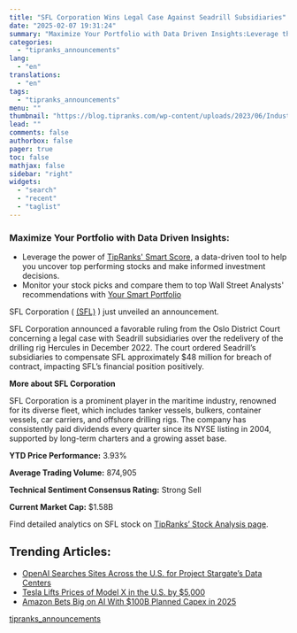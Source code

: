 ```yaml
---
title: "SFL Corporation Wins Legal Case Against Seadrill Subsidiaries"
date: "2025-02-07 19:31:24"
summary: "Maximize Your Portfolio with Data Driven Insights:Leverage the power of TipRanks' Smart Score, a data-driven tool to help you uncover top performing stocks and make informed investment decisions. Monitor your stock picks and compare them to top Wall Street Analysts' recommendations with Your Smart PortfolioSFL Corporation ( (SFL) ) just..."
categories:
  - "tipranks_announcements"
lang:
  - "en"
translations:
  - "en"
tags:
  - "tipranks_announcements"
menu: ""
thumbnail: "https://blog.tipranks.com/wp-content/uploads/2023/06/Industrials-7-750x406.jpg"
lead: ""
comments: false
authorbox: false
pager: true
toc: false
mathjax: false
sidebar: "right"
widgets:
  - "search"
  - "recent"
  - "taglist"
---
```


### Maximize Your Portfolio with Data Driven Insights:

* Leverage the power of [TipRanks' Smart Score](https://www.tipranks.com/screener/top-smart-score-stocks), a data-driven tool to help you uncover top performing stocks and make informed investment decisions.
* Monitor your stock picks and compare them to top Wall Street Analysts' recommendations with  [Your Smart Portfolio](https://www.tipranks.com/smart-portfolio/holdings)

SFL Corporation ( [(SFL)](https://www.tipranks.com/stocks/sfl) ) just unveiled an announcement.

SFL Corporation announced a favorable ruling from the Oslo District Court concerning a legal case with Seadrill subsidiaries over the redelivery of the drilling rig Hercules in December 2022. The court ordered Seadrill’s subsidiaries to compensate SFL approximately $48 million for breach of contract, impacting SFL’s financial position positively.

**More about SFL Corporation**

SFL Corporation is a prominent player in the maritime industry, renowned for its diverse fleet, which includes tanker vessels, bulkers, container vessels, car carriers, and offshore drilling rigs. The company has consistently paid dividends every quarter since its NYSE listing in 2004, supported by long-term charters and a growing asset base.

**YTD Price Performance:** 3.93%

**Average Trading Volume:** 874,905

**Technical Sentiment Consensus Rating:** Strong Sell

**Current Market Cap:** $1.58B

Find detailed analytics on SFL stock on [TipRanks’ Stock Analysis page](https://www.tipranks.com/stocks/sfl/stock-analysis).

Trending Articles:
------------------

* [OpenAI Searches Sites Across the U.S. for Project Stargate’s Data Centers](https://www.tipranks.com/news/openai-searches-sites-across-the-u-s-for-project-stargates-data-centers)
* [Tesla Lifts Prices of Model X in the U.S. by $5,000](https://www.tipranks.com/news/tesla-lifts-prices-of-model-x-in-the-u-s-by-5000)
* [Amazon Bets Big on AI With $100B Planned Capex in 2025](https://www.tipranks.com/news/amazon-bets-big-on-ai-with-100b-planned-capex-in-2025)

[tipranks_announcements](https://www.tipranks.com/news/company-announcements/sfl-corporation-wins-legal-case-against-seadrill-subsidiaries)
